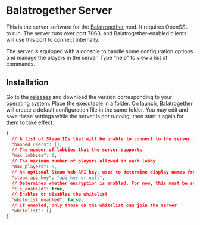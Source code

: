 # Balatrogether Server

This is the server software for the [Balatrogether](https://github.com/Irreflexive/Balatrogether) mod. It requires OpenSSL to run. The server runs over port 7063, and Balatrogether-enabled clients will use this port to connect internally. 

The server is equipped with a console to handle some configuration options and manage the players in the server. Type "help" to view a list of commands.

## Installation

Go to the [releases](https://github.com/Irreflexive/Balatrogether-Server/releases) and download the version corresponding to your operating system. Place the executable in a folder. On launch, Balatrogether will create a default configuration file in the same folder. You may edit and save these settings while the server is *not running*, then start it again for them to take effect.

```json
{
  // A list of Steam IDs that will be unable to connect to the server in any capacity
  "banned_users": [],
  // The number of lobbies that the server supports
  "max_lobbies": 1,
  // The maximum number of players allowed in each lobby
  "max_players": 8,
  // An optional Steam Web API key, used to determine display names from numeric Steam IDs. If set to null, players will only be able to view the names of those on their friends list
  "steam_api_key": "api_key or null",
  // Determines whether encryption is enabled. For now, this must be set to true, or else players will be unable to connect to the server
  "tls_enabled": true,
  // Enables or disables the whitelist
  "whitelist_enabled": false,
  // If enabled, only those on the whitelist can join the server
  "whitelist": []
}
```